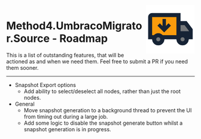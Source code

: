 <img src="./images/UmbracoMigratorSource_Logo.png" alt="Method4.UmbracoMigrator.Source Logo" title="Method4.UmbracoMigrator.Source Logo" height="130" align="right">

# Method4.UmbracoMigrator.Source - Roadmap

This is a list of outstanding features, that will be actioned as and when we need them.
Feel free to submit a PR if you need them sooner.

---

- Snapshot Export options
    - Add ability to select/deselect all nodes, rather than just the root nodes.
- General
    - Move snapshot generation to a background thread to prevent the UI from timing out during a large job.
    - Add some logic to disable the snapshot generate button whilst a snapshot generation is in progress.